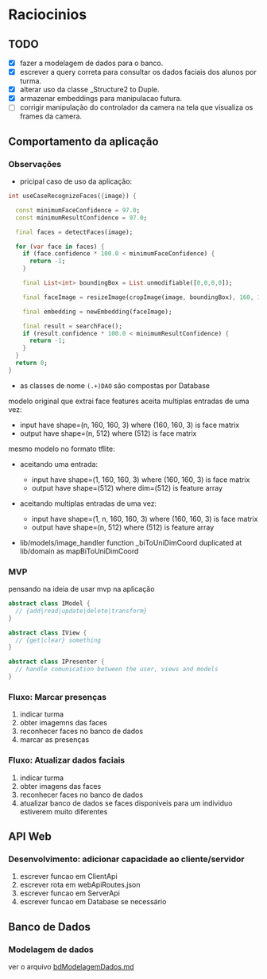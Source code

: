 # Raciocinios

## TODO

- [x] fazer a modelagem de dados para o banco.
- [x] escrever a query correta para consultar os dados faciais dos alunos por turma.
- [x] alterar uso da classe _Structure2 to Duple.
- [x] armazenar embeddings para manipulacao futura.
- [ ] corrigir manipulação do controlador da camera na tela que visualiza os frames da camera.

## Comportamento da aplicação

### Observações

- pricipal caso de uso da aplicação:

```dart
int useCaseRecognizeFaces({image}) {

  const minimumFaceConfidence = 97.0;
  const minimumResultConfidence = 97.0;

  final faces = detectFaces(image);

  for (var face in faces) {
    if (face.confidence * 100.0 < minimumFaceConfidence) {
      return -1;
    }

    final List<int> boundingBox = List.unmodifiable([0,0,0,0]);

    final faceImage = resizeImage(cropImage(image, boundingBox), 160, 160);

    final embedding = newEmbedding(faceImage);

    final result = searchFace();
    if (result.confidence * 100.0 < minimumResultConfidence) {
      return -1;
    }
  }
  return 0;
}
```

- as classes de nome `(.+)DAO` são compostas por Database

modelo original que extrai face features aceita multiplas entradas de uma vez:

- input  have shape=(n, 160, 160, 3) where (160, 160, 3) is face matrix
- output have shape=(n, 512) where (512) is face matrix

mesmo modelo no formato tflite:

- aceitando uma entrada:
  - input  have shape=(1, 160, 160, 3) where (160, 160, 3) is face matrix
  - output have shape=(512) where dim=(512) is feature array
- aceitando multiplas entradas de uma vez:
  - input  have shape=(1, n, 160, 160, 3) where (160, 160, 3) is face matrix
  - output have shape=(n, 512) where (512) is feature array

- lib/models/image_handler function \_biToUniDimCoord duplicated at lib/domain as mapBiToUniDimCoord

### MVP

pensando na ideia de usar mvp na aplicação

```dart
abstract class IModel {
  // {add|read|update|delete|transform}
}

abstract class IView {
  // {get|clear} something
}

abstract class IPresenter {
  // handle comunication between the user, views and models
}
```

### Fluxo: Marcar presenças

1. indicar turma
1. obter imagemns das faces
1. reconhecer faces no banco de dados
1. marcar as presenças

### Fluxo: Atualizar dados faciais

1. indicar turma
1. obter imagens das faces
1. reconhecer faces no banco de dados
1. atualizar banco de dados se faces disponiveis para um individuo estiverem muito diferentes

## API Web

### Desenvolvimento: adicionar capacidade ao cliente/servidor

1. escrever funcao em ClientApi
1. escrever rota em webApiRoutes.json
1. escrever funcao em ServerApi
1. escrever funcao em Database se necessário

## Banco de Dados

### Modelagem de dados

ver o arquivo [bdModelagemDados.md](./bdModelagemDados.md)
